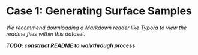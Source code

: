 # Case 1: Generating Surface Samples

*We recommend downloading a Markdown reader like [Typora](https://typora.io/) to view the readme files within this dataset.*

***TODO: construct README to walkthrough process***

